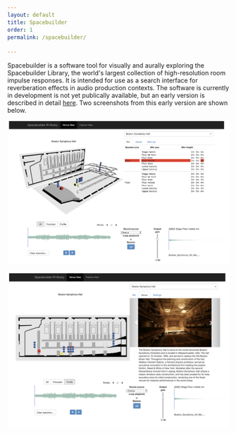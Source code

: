 ```yaml
---
layout: default
title: Spacebuilder
order: 1
permalink: /spacebuilder/

---
```



Spacebuilder is a software tool for visually and aurally exploring the Spacebuilder Library, the world's largest collection of high-resolution room impulse responses. It is intended for use as a search interface for reverberation effects in audio production contexts. The software is currently in development is not yet publically available, but an early version is described in detail [here](http://publications.rwth-aachen.de/record/770331/files/770331.pdf). Two screenshots from this early version are shown below.




![Spacebuilder screenshot 3D](/images/spacebuilder_screenshot_3D.png)

![Spacebuilder screenshot profile](/images/spacebuilder_screenshot_profile.png)


